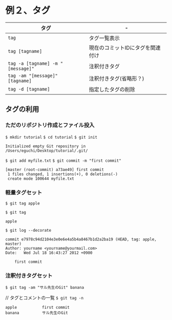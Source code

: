 # 例２、タグ

| タグ                              | -                                |
| --------------------------------- | -------------------------------- |
| `tag`                             | タグ一覧表示                     |
| `tag [tagname]`                   | 現在のコミットIDにタグを関連付け |
| `tag -a [tagname] -m "[message]"` | 注釈付きタグ                     |
| `tag -am "[message]" [tagname]`   | 注釈付きタグ(省略形？)           |
| `tag -d [tagname]`                | 指定したタグの削除               |

## タグの利用

### ただのリポジトリ作成とファイル投入

`$ mkdir tutorial`
`$ cd tutorial`
`$ git init`

```
Initialized empty Git repository in /Users/eguchi/Desktop/tutorial/.git/
```

`$ git add myfile.txt`
`$ git commit -m "first commit"`

```
[master (root-commit) a73ae49] first commit
 1 files changed, 1 insertions(+), 0 deletions(-)
 create mode 100644 myfile.txt
 ```


### 軽量タグセット

`$ git tag apple`

`$ git tag`

```
apple
```

`$ git log --decorate`

```
commit e7978c94d2104e3e0e6e4a5b4a8467b1d2a2ba19 (HEAD, tag: apple, master)
Author: yourname <yourname@yourmail.com>
Date:   Wed Jul 18 16:43:27 2012 +0900

    first commit
```


### 注釈付きタグセット

`$ git tag -am "サル先生のGit" banana`

// タグとコメントの一覧
`$ git tag -n`

```
apple           first commit
banana          サル先生のGit
```